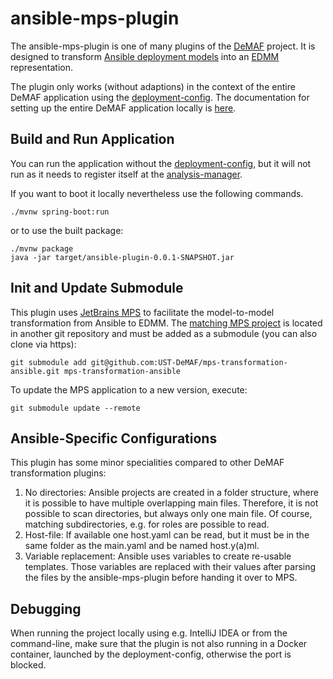 # ansible-mps-plugin
The ansible-mps-plugin is one of many plugins of the [DeMAF](https://github.com/UST-DeMAF) project.
It is designed to transform [Ansible deployment models](https://docs.ansible.com) into an [EDMM](https://github.com/UST-EDMM) representation.

The plugin only works (without adaptions) in the context of the entire DeMAF application using the [deployment-config](https://github.com/UST-DeMAF/deployment-config).
The documentation for setting up the entire DeMAF application locally is [here](https://github.com/UST-DeMAF/EnPro-Documentation).

## Build and Run Application

You can run the application without the [deployment-config](https://github.com/UST-DeMAF/deployment-config), but it will not run as it needs to register itself at the [analysis-manager](https://github.com/UST-DeMAF/analysis-manager).

If you want to boot it locally nevertheless use the following commands.

```shell
./mvnw spring-boot:run
```
or to use the built package:
```shell
./mvnw package
java -jar target/ansible-plugin-0.0.1-SNAPSHOT.jar
```

## Init and Update Submodule
This plugin uses [JetBrains MPS](https://www.jetbrains.com/mps/) to facilitate the model-to-model transformation from Ansible to EDMM.
The [matching MPS project](https://github.com/UST-DeMAF/mps-transformation-terraform) is located in another git repository and must be added as a submodule (you can also clone via https):

```shell
git submodule add git@github.com:UST-DeMAF/mps-transformation-ansible.git mps-transformation-ansible
```

To update the MPS application to a new version, execute:
```shell
git submodule update --remote
```

## Ansible-Specific Configurations
This plugin has some minor specialities compared to other DeMAF transformation plugins:
1. No directories: Ansible projects are created in a folder structure, where it is possible to have multiple overlapping main files.
Therefore, it is not possible to scan directories, but always only one main file.
Of course, matching subdirectories, e.g. for roles are possible to read.
2. Host-file: If available one host.yaml can be read, but it must be in the same folder as the main.yaml and be named host.y(a)ml.
3. Variable replacement: Ansible uses variables to create re-usable templates.
Those variables are replaced with their values after parsing the files by the ansible-mps-plugin before handing it over to MPS.

## Debugging
When running the project locally using e.g. IntelliJ IDEA or from the command-line, make sure that the plugin is not also running
in a Docker container, launched by the deployment-config, otherwise the port is blocked.
